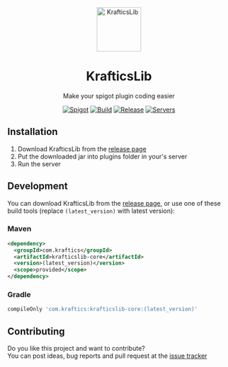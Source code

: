 <div align="center">
<img width="100px" src="https://i.imgur.com/89WxGsY.png" alt="KrafticsLib">
<h1>KrafticsLib</h1>
<p align="center">
Make your spigot plugin coding easier
</p>

[![Spigot](https://img.shields.io/badge/spigot-1.16.5-orange?style=flat-square)](https://www.spigotmc.org/resources/krafticslib.87566/)
[![Build](https://img.shields.io/jenkins/build?jobUrl=https%3A%2F%2Fkraftics.com%3A8443%2Fjob%2FKrafticsTeam%2Fjob%2FKrafticsLib%2Fjob%2Fmaster%2F&style=flat-square)](https://kraftics.com:8443/blue/organizations/jenkins/KrafticsTeam%2FKrafticsLib/branches)
[![Release](https://img.shields.io/github/v/release/KrafticsTeam/KrafticsLib?style=flat-square)](https://github.com/KrafticsTeam/KrafticsLib/releases/latest)
[![Servers](https://img.shields.io/bstats/servers/9916?style=flat-square)](https://bstats.org/plugin/bukkit/KrafticsLib/9916)
</div>

## Installation

1.  Download KrafticsLib from the [release page](https://github.com/KrafticsTeam/KrafticsLib/releases)
2.  Put the downloaded jar into plugins folder in your's server
3.  Run the server

## Development

You can download KrafticsLib from the [release page](https://github.com/KrafticsTeam/KrafticsLib/releases),
or use one of these build tools (replace `(latest_version)` with latest version):

### Maven
```xml
<dependency>
  <groupId>com.kraftics</groupId>
  <artifactId>krafticslib-core</artifactId>
  <version>(latest_version)</version>
  <scope>provided</scope>
</dependency>
```

### Gradle
```gradle
compileOnly 'com.kraftics:krafticslib-core:(latest_version)'
```

## Contributing

Do you like this project and want to contribute?<br>
You can post ideas, bug reports and pull request at the [issue tracker](https://github.com/KrafticsTeam/KrafticsLib/issues)
